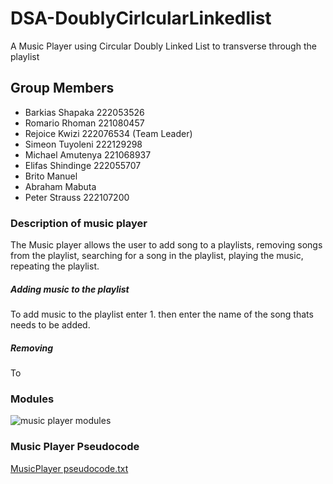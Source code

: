 # DSA-DoublyCirlcularLinkedlist
A Music Player using Circular Doubly Linked List to transverse through the playlist

## Group Members
- Barkias Shapaka 222053526
- Romario Rhoman 221080457
- Rejoice Kwizi 222076534 (Team Leader)
- Simeon Tuyoleni 222129298
- Michael Amutenya 221068937
- Elifas Shindinge 222055707
- Brito Manuel 
- Abraham Mabuta 
- Peter Strauss 222107200


### Description of music player
The Music player allows the user to add song to a playlists, removing songs from the playlist, searching for a song in the playlist, playing the music, repeating the playlist.

##### Adding music to the playlist
To add music to the playlist enter 1. then enter the name of the song thats needs to be added.
##### Removing 
To 

### Modules

![music player modules](https://user-images.githubusercontent.com/113937044/196698459-23e76ed7-4c92-4e8a-9b6b-21f812d7c637.png)

### Music Player Pseudocode

[MusicPlayer pseudocode.txt](https://github.com/LordKali11/DSA-DoublyCircularLinkedlist/files/9822983/MusicPlayer.pseudocode.txt)
